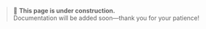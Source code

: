 > 🚧 **This page is under construction.**  
> Documentation will be added soon—thank you for your patience!